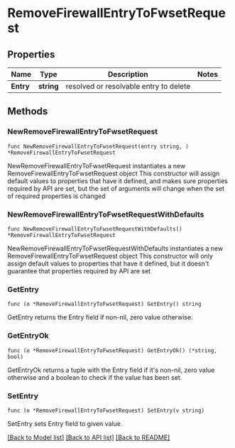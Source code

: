 # RemoveFirewallEntryToFwsetRequest

## Properties

Name | Type | Description | Notes
------------ | ------------- | ------------- | -------------
**Entry** | **string** | resolved or resolvable entry to delete | 

## Methods

### NewRemoveFirewallEntryToFwsetRequest

`func NewRemoveFirewallEntryToFwsetRequest(entry string, ) *RemoveFirewallEntryToFwsetRequest`

NewRemoveFirewallEntryToFwsetRequest instantiates a new RemoveFirewallEntryToFwsetRequest object
This constructor will assign default values to properties that have it defined,
and makes sure properties required by API are set, but the set of arguments
will change when the set of required properties is changed

### NewRemoveFirewallEntryToFwsetRequestWithDefaults

`func NewRemoveFirewallEntryToFwsetRequestWithDefaults() *RemoveFirewallEntryToFwsetRequest`

NewRemoveFirewallEntryToFwsetRequestWithDefaults instantiates a new RemoveFirewallEntryToFwsetRequest object
This constructor will only assign default values to properties that have it defined,
but it doesn't guarantee that properties required by API are set

### GetEntry

`func (o *RemoveFirewallEntryToFwsetRequest) GetEntry() string`

GetEntry returns the Entry field if non-nil, zero value otherwise.

### GetEntryOk

`func (o *RemoveFirewallEntryToFwsetRequest) GetEntryOk() (*string, bool)`

GetEntryOk returns a tuple with the Entry field if it's non-nil, zero value otherwise
and a boolean to check if the value has been set.

### SetEntry

`func (o *RemoveFirewallEntryToFwsetRequest) SetEntry(v string)`

SetEntry sets Entry field to given value.



[[Back to Model list]](../README.md#documentation-for-models) [[Back to API list]](../README.md#documentation-for-api-endpoints) [[Back to README]](../README.md)


